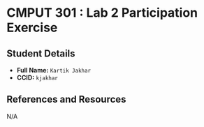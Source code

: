 # CMPUT 301 : Lab 2 Participation Exercise

## Student Details

- **Full Name:** `Kartik Jakhar`
- **CCID:** `kjakhar`

## References and Resources

N/A

